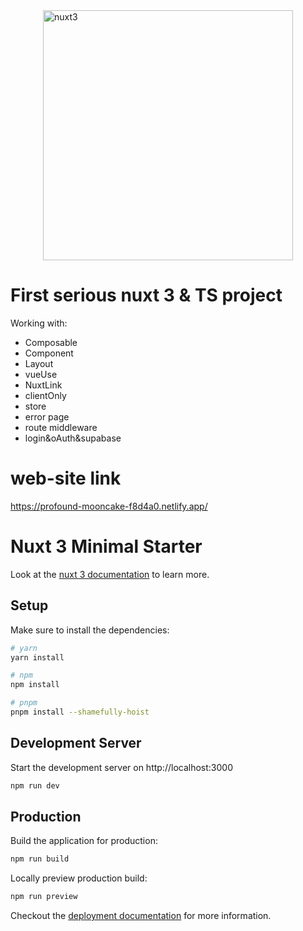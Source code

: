 <img src="https://miro.medium.com/max/1000/1*qJppTMduXXhjgU2tZt9SfQ.png" alt="nuxt3" width="400" style="display: block; margin: 0 auto;" />

# First serious nuxt 3 & TS project

Working with:
* Composable
* Component
* Layout
* vueUse
* NuxtLink
* clientOnly
* store
* error page
* route middleware
* login&oAuth&supabase

# web-site link

https://profound-mooncake-f8d4a0.netlify.app/

# Nuxt 3 Minimal Starter

Look at the [nuxt 3 documentation](https://v3.nuxtjs.org) to learn more.

## Setup

Make sure to install the dependencies:

```bash
# yarn
yarn install

# npm
npm install

# pnpm
pnpm install --shamefully-hoist
```

## Development Server

Start the development server on http://localhost:3000

```bash
npm run dev
```

## Production

Build the application for production:

```bash
npm run build
```

Locally preview production build:

```bash
npm run preview
```

Checkout the [deployment documentation](https://v3.nuxtjs.org/guide/deploy/presets) for more information.
